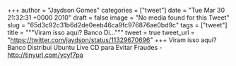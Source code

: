 
+++
author = "Jaydson Gomes"
categories = ["tweet"]
date = "Tue Mar 30 21:32:31 +0000 2010"
draft = false
image = "No media found for this Tweet"
slug = "65d3c92c31b6d2de0eeb46ca9fc976876ae0bd9c"
tags = ["tweet"]
title = """Viram isso aqui? Banco Di..."""
tweet = true
tweet_url = "https://twitter.com/jaydson/status/11329670696"
+++
Viram isso aqui? Banco Distribui Ubuntu Live CD para Evitar Fraudes - http://tinyurl.com/ycyf7pa
